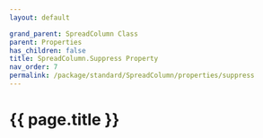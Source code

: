 ```yaml
---
layout: default

grand_parent: SpreadColumn Class
parent: Properties
has_children: false
title: SpreadColumn.Suppress Property
nav_order: 7
permalink: /package/standard/SpreadColumn/properties/suppress
---
```

# {{ page.title }}
